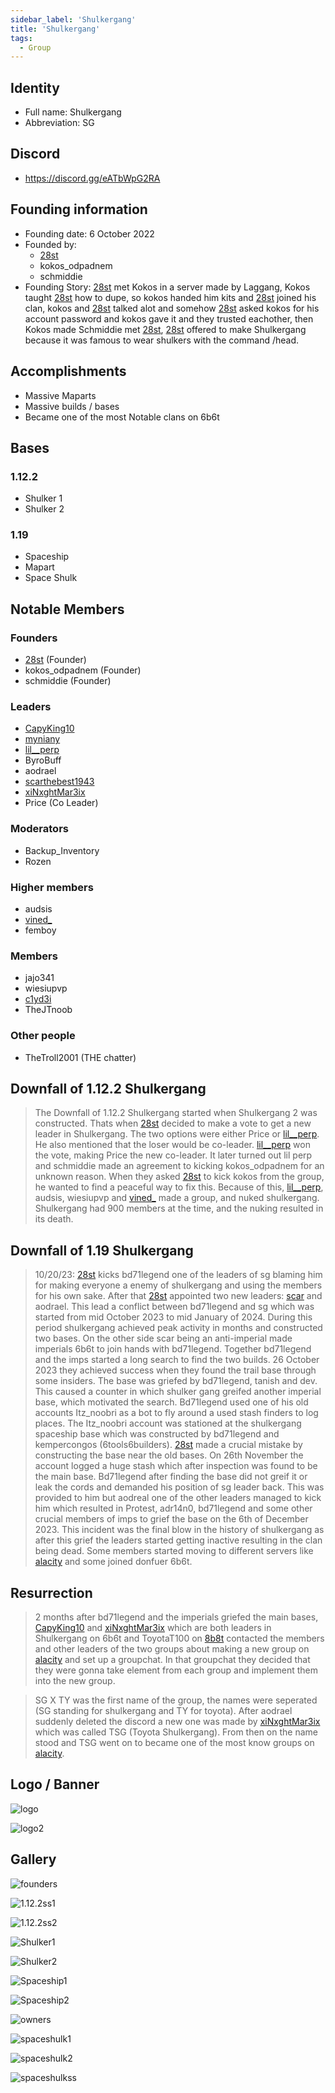 ```yaml
---
sidebar_label: 'Shulkergang'
title: 'Shulkergang'
tags:
  - Group
---
```


## Identity
* Full name: Shulkergang
* Abbreviation: SG

## Discord
* https://discord.gg/eATbWpG2RA

## Founding information
* Founding date: 6 October 2022
* Founded by: 
  * [28st](../Players/28st.md)
  * kokos_odpadnem
  * schmiddie
* Founding Story: [28st](../Players/28st.md) met Kokos in a server made by Laggang, Kokos taught [28st](../Players/28st.md) how to dupe, so kokos handed him kits and [28st](../Players/28st.md) joined his clan, kokos and [28st](../Players/28st.md) talked alot and somehow [28st](../Players/28st.md) asked kokos for his account password and kokos gave it and they trusted eachother, then Kokos made Schmiddie met [28st](../Players/28st.md), [28st](../Players/28st.md) offered to make Shulkergang because it was famous to wear shulkers with the command /head.

## Accomplishments
- Massive Maparts
- Massive builds / bases
- Became one of the most Notable clans on 6b6t

## Bases
### 1.12.2
- Shulker 1
- Shulker 2

### 1.19
- Spaceship
- Mapart
- Space Shulk

## Notable Members
### Founders
- [28st](../Players/28st.md) (Founder)
- kokos_odpadnem (Founder)
- schmiddie (Founder)

### Leaders
- [CapyKing10](../Players//capy.md)
- [myniany](../Players/myniany.md)
- [lil__perp](../Players/lilperp.md)
- ByroBuff
- aodrael
- [scarthebest1943](../Players/scar.md)
- [xiNxghtMar3ix](../Players/nxght.md)
- Price (Co Leader)

### Moderators
- Backup_Inventory
- Rozen

### Higher members
- audsis
- [vined_](../Players/vined.md)
- femboy

### Members
- jajo341
- wiesiupvp
- [c1yd3i](../Players/clyde.md)
- TheJTnoob

### Other people
- TheTroll2001 (THE chatter)

## Downfall of 1.12.2 Shulkergang
> The Downfall of 1.12.2 Shulkergang started when Shulkergang 2 was constructed. Thats when [28st](../Players/28st.md) decided to make a vote to get a new leader in Shulkergang. The two options were either Price or [lil__perp](../Players/lilperp.md). He also mentioned that the loser would be co-leader. [lil__perp](../Players/lilperp.md) won the vote, making Price the new co-leader. It later turned out lil perp and schmiddie made an agreement to kicking kokos_odpadnem for an unknown reason. When they asked [28st](../Players/28st.md) to kick kokos from the group, he wanted to find a peaceful way to fix this. Because of this, [lil__perp](../Players/lilperp.md), audsis, wiesiupvp and [vined_](../Players/vined.md) made a group, and nuked shulkergang. Shulkergang had 900 members at the time, and the nuking resulted in its death.

## Downfall of 1.19 Shulkergang
> 10/20/23: [28st](../Players/28st.md) kicks bd71legend one of the leaders of sg blaming him for making everyone a enemy of shulkergang and using the members for his own sake. After that [28st](../Players/28st.md) appointed two new leaders: [scar](../Players/scar.md) and aodrael.
> This lead a conflict between bd71legend and sg which was started from mid October 2023 to mid January of 2024. 
> During this period shulkergang achieved peak activity in months and constructed two bases. 
> On the other side scar being an anti-imperial made imperials 6b6t to join hands with bd71legend. 
> Together bd71legend and the imps started a long search to find the two builds. 
> 26 October 2023 they achieved success when they found the trail base through some insiders.
> The base was griefed by bd71legend, tanish and dev.
> This caused a counter in which shulker gang greifed another imperial base, which motivated the search. 
> Bd71legend used one of his old accounts Itz_noobri as a bot to fly around a used stash finders to log places.
> The Itz_noobri account was stationed at the shulkergang spaceship base which was constructed by bd71legend and kempercongos (6tools6builders).
> [28st](../Players/28st.md) made a crucial mistake by constructing the base near the old bases.
> On 26th November the account logged a huge stash which after inspection was found to be the main base.
> Bd71legend after finding the base did not greif it or leak the cords and demanded his position of sg leader back.
>This was provided to him but aodreal one of the other leaders managed to kick him which resulted in Protest, adr14n0, bd71legend  and some other crucial members of imps to grief the base on the 6th of December 2023.
> This incident was the final blow in the history of shulkergang as after this grief the leaders started getting inactive resulting in the clan being dead.
> Some members started moving to different servers like [alacity](../MCServers/alacity.md) and some joined donfuer 6b6t.

## Resurrection
> 2 months after bd71legend and the imperials griefed the main bases, [CapyKing10](../Players/capy.md) and [xiNxghtMar3ix](../Players/nxght.md) which are both leaders in Shulkergang on 6b6t and ToyotaT100 on [8b8t](../MCServers/8b8t.md) contacted the members and other leaders of the two groups about making a new group on [alacity](../MCServers/alacity.md) and set up a groupchat. In that groupchat they decided that they were gonna take element from each group and implement them into the new group.

> SG X TY was the first name of the group, the names were seperated (SG standing for shulkergang and TY for toyota). After aodrael suddenly deleted the discord a new one was made by [xiNxghtMar3ix](../Players/nxght.md) which was called TSG (Toyota Shulkergang). From then on the name stood and TSG went on to became one of the most know groups on [alacity](../MCServers/alacity.md). 

## Logo / Banner
![logo](../../static/img/groups/shulkergang/logo.png)

![logo2](../../static/img/groups/shulkergang/logo2.png)

## Gallery
![founders](../../static/img/groups/shulkergang/founders.png)

![1.12.2ss1](../../static/img/groups/shulkergang/1.12.2ss1.png)

![1.12.2ss2](../../static/img/groups/shulkergang/1.12.2ss2.png)

![Shulker1](../../static/img/groups/shulkergang/Shulker1.png)

![Shulker2](../../static/img/groups/shulkergang/Shulker2.png)

![Spaceship1](../../static/img/groups/shulkergang/Spaceship1.png)

![Spaceship2](../../static/img/groups/shulkergang/Spaceship2.png)

![owners](../../static/img/groups/shulkergang/owners.png)

![spaceshulk1](../../static/img/groups/shulkergang/spaceshulk1.png)

![spaceshulk2](../../static/img/groups/shulkergang/spaceshulk2.png)

![spaceshulkss](../../static/img/groups/shulkergang/spaceshulkss.png)
